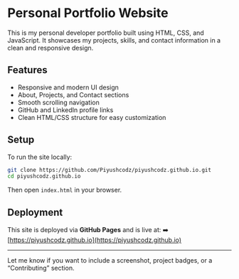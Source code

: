# Personal Portfolio Website

This is my personal developer portfolio built using HTML, CSS, and JavaScript. It showcases my projects, skills, and contact information in a clean and responsive design.

## Features

- Responsive and modern UI design
- About, Projects, and Contact sections
- Smooth scrolling navigation
- GitHub and LinkedIn profile links
- Clean HTML/CSS structure for easy customization

## Setup

To run the site locally:

```bash
git clone https://github.com/Piyushcodz/piyushcodz.github.io.git
cd piyushcodz.github.io
```

Then open `index.html` in your browser.

## Deployment

This site is deployed via **GitHub Pages** and is live at:
➡️ [https://piyushcodz.github.io](https://piyushcodz.github.io)

---

Let me know if you want to include a screenshot, project badges, or a “Contributing” section.
